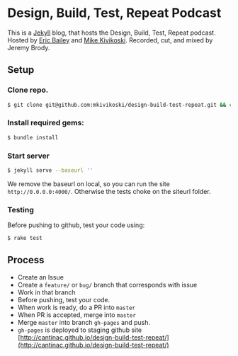 # Design, Build, Test, Repeat Podcast

This is a [Jekyll](https://jekyllrb.com/) blog, that hosts the Design, Build, Test, Repeat podcast. Hosted by [Eric Bailey](https://twitter.com/ericwbailey) and [Mike Kivikoski](https://twitter.com/mkivikoski). Recorded, cut, and mixed by Jeremy Brody.

## Setup

### Clone repo.

```bash
$ git clone git@github.com:mkivikoski/design-build-test-repeat.git && cd design-build-test-repeat
```

### Install required gems:

```bash
$ bundle install
```

### Start server
```bash
$ jekyll serve --baseurl ''
```
We remove the baseurl on local, so you can run the site `http://0.0.0.0:4000/`. Otherwise the tests choke on the siteurl folder.

### Testing
Before pushing to github, test your code using:
```bash
$ rake test
```

## Process
- Create an Issue
- Create a `feature/` or `bug/` branch that corresponds with issue
- Work in that branch
- Before pushing, test your code.
- When work is ready, do a PR into `master`
- When PR is accepted, merge into `master`
- Merge `master` into branch `gh-pages` and push. 
- `gh-pages` is deployed to staging github site [http://cantinac.github.io/design-build-test-repeat/](http://cantinac.github.io/design-build-test-repeat/)